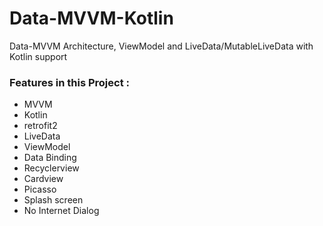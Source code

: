 # Data-MVVM-Kotlin
Data-MVVM Architecture, ViewModel and LiveData/MutableLiveData  with Kotlin support

### Features in this Project :
  - MVVM
  - Kotlin
  - retrofit2
  - LiveData
  - ViewModel
  - Data Binding
  - Recyclerview
  - Cardview
  - Picasso
  - Splash screen
  - No Internet Dialog